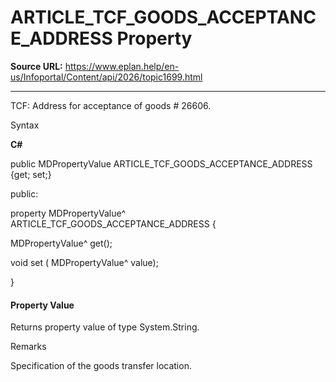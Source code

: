 # ARTICLE_TCF_GOODS_ACCEPTANCE_ADDRESS Property

**Source URL:** https://www.eplan.help/en-us/Infoportal/Content/api/2026/topic1699.html

---

TCF: Address for acceptance of goods # 26606.

Syntax

**C#**



public MDPropertyValue ARTICLE_TCF_GOODS_ACCEPTANCE_ADDRESS {get; set;}

public:

property MDPropertyValue^ ARTICLE_TCF_GOODS_ACCEPTANCE_ADDRESS {

   MDPropertyValue^ get();

   void set (    MDPropertyValue^ value);

}


#### Property Value

Returns property value of type System.String.

Remarks

Specification of the goods transfer location.
